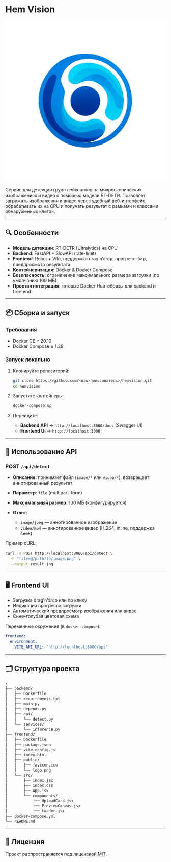 # Hem Vision

![Hem Vision Logo](frontend/public/logo.png)

Сервис для детекции групп лейкоцитов на микроскопических изображениях и видео с помощью модели RT-DETR.
Позволяет загружать изображения и видео через удобный веб-интерфейс, обрабатывать их на CPU и получать результат с рамками и классами обнаруженных клеток.

---

## 🔍 Особенности

* **Модель детекции**: RT-DETR (Ultralytics) на CPU
* **Backend**: FastAPI + SlowAPI (rate-limit)
* **Frontend**: React + Vite, поддержка drag’n’drop, прогресс-бар, предпросмотр результата
* **Контейнеризация**: Docker & Docker Compose
* **Безопасность**: ограничение максимального размера загрузки (по умолчанию 100 МБ)
* **Простая интеграция**: готовые Docker Hub-образы для backend и frontend

---

## 📦 Сборка и запуск

### Требования

* Docker CE ≥ 20.10
* Docker Compose ≥ 1.29

### Запуск локально

1. Клонируйте репозиторий:

   ```bash
   git clone https://github.com/<ваш-пользователь>/hemvision.git
   cd hemvision
   ```
2. Запустите контейнеры:

   ```bash
   docker-compose up
   ```
3. Перейдите:

   * **Backend API** → `http://localhost:8000/docs` (Swagger UI)
   * **Frontend UI**  → `http://localhost:3000`

---

## 🚀 Использование API

### POST `/api/detect`

* **Описание**: принимает файл (`image/*` или `video/*`), возвращает аннотированный результат
* **Параметр**: `file` (multipart-form)
* **Максимальный размер**: 100 МБ (конфигурируется)
* **Ответ**:

  * `image/jpeg` — аннотированное изображение
  * `video/mp4` — аннотированное видео (H.264, inline, поддержка seek)

Пример cURL:

```bash
curl -X POST http://localhost:8000/api/detect \
  -F "file=@/path/to/image.png" \
  --output result.jpg
```

---

## 🖥️ Frontend UI

* Загрузка drag’n’drop или по клику
* Индикация прогресса загрузки
* Автоматический предпросмотр изображения или видео
* Сине-голубая цветовая схема

Переменные окружения (в `docker-compose`):

```yaml
frontend:
  environment:
    VITE_API_URL: "http://localhost:8000/api"
```

---

## 🗂 Структура проекта

```
/
├── backend/
│   ├── Dockerfile
│   ├── requirements.txt
│   ├── main.py
│   ├── depends.py
│   ├── api/
│   │   └── detect.py
│   └── services/
│       └── inference.py
├── frontend/
│   ├── Dockerfile
│   ├── package.json
│   ├── vite.config.js
│   ├── index.html
│   ├── public/
│   │   ├── favicon.ico
│   │   └── logo.png
│   └── src/
│       ├── index.jsx
│       ├── index.css
│       ├── App.jsx
│       └── components/
│           ├── UploadCard.jsx
│           ├── PreviewCanvas.jsx
│           └── Loader.jsx
├── docker-compose.yml
└── README.md
```

---


## 📝 Лицензия

Проект распространяется под лицензией [MIT](LICENSE).
